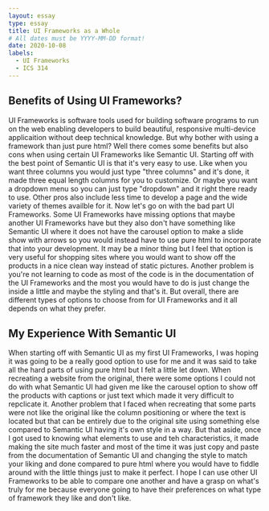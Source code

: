```yaml
---
layout: essay
type: essay
title: UI Frameworks as a Whole
# All dates must be YYYY-MM-DD format!
date: 2020-10-08
labels:
  - UI Frameworks
  - ICS 314
---
```


## Benefits of Using UI Frameworks?

UI Frameworks is software tools used for building software programs to run on the web enabling developers to build beautiful, responsive multi-device applicaition without deep technical knowledge. But why bother with using a framework than just pure html? Well there comes some benefits but also cons when using certain UI Frameworks like Semantic UI. Starting off with the best point of Semantic UI is that it's very easy to use. Like when you want three columns you would just type "three columns" and it's done, it made three equal length columns for you to customize. Or maybe you want a dropdown menu so you can just type "dropdown" and it right there ready to use. Other pros also include less time to develop a page and the wide variety of themes availble for it. Now let's go on with the bad part UI Frameworks. Some UI Frameworks have missing options that maybe another UI Frameworks have but they also don't have something like Semantic UI where it does not have the carousel option to make a slide show with arrows so you would instead have to use pure html to incorporate that into your development. It may be a minor thing but I feel that option is very useful for shopping sites where you would want to show off the products in a nice clean way instead of static pictures. Another problem is you're not learning to code as most of the code is in the documentation of the UI Frameworks and the most you would have to do is just change the inside a little and maybe the styling and that's it. But overall, there are different types of options to choose from for UI Frameworks and it all depends on what they prefer.

## My Experience With Semantic UI

When starting off with Semantic UI as my first UI Frameworks, I was hoping it was going to be a really good option to use for me and it was said to take all the hard parts of using pure html but I felt a little let down. When recreating a website from the original, there were some options I could not do with what Semantic UI had given me like the carousel option to show off the products with captions or just text which made it very difficult to repclicate it. Another problem that I faced when recreating that some parts were not like the original like the column positioning or where the text is located but that can be entirely due to the original site using something else compared to Semantic UI having it's own style in a way. But that aside, once I got used to knowing what elements to use and teh characteristics, it made making the site much faster and most of the time it was just copy and paste from the documentation of Semantic UI and changing the style to match your liking and done compared to pure html where you would have to fiddle around with the little things just to make it perfect. I hope I can use other UI Frameworks to be able to compare one another and have a grasp on what's truly for me because everyone going to have their preferences on what type of framework they like and don't like.


